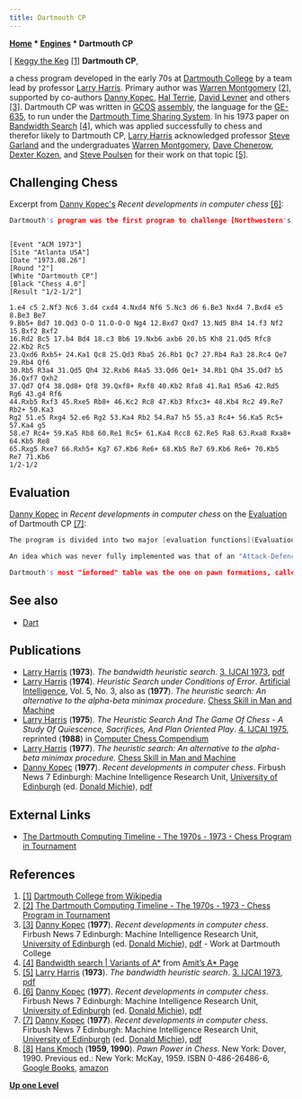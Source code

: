 ```yaml
---
title: Dartmouth CP
---
```

**[Home](Home "Home") * [Engines](Engines "Engines") * Dartmouth CP**

\[ [Keggy the Keg](https://en.wikipedia.org/wiki/Keggy_the_Keg) <a id="cite-note-1" href="#cite-ref-1">[1]</a>
**Dartmouth CP**,

a chess program developed in the early 70s at [Dartmouth College](Dartmouth_College "Dartmouth College") by a team lead by professor [Larry Harris](Larry_Harris "Larry Harris"). Primary author was [Warren Montgomery](Warren_Montgomery "Warren Montgomery") <a id="cite-note-2" href="#cite-ref-2">[2]</a>, supported by co-authors [Danny Kopec](Danny_Kopec "Danny Kopec"), [Hal Terrie](Hal_Terrie "Hal Terrie"), [David Levner](index.php?title=David_Levner&action=edit&redlink=1 "David Levner (page does not exist)") and others <a id="cite-note-3" href="#cite-ref-3">[3]</a>. Dartmouth CP was written in [GCOS](https://en.wikipedia.org/wiki/General_Comprehensive_Operating_System) [assembly](Assembly "Assembly"), the language for the [GE-635](Honeywell_6000 "Honeywell 6000"), to run under the [Dartmouth Time Sharing System](https://en.wikipedia.org/wiki/Dartmouth_Time_Sharing_System). In his 1973 paper on [Bandwidth Search](index.php?title=Bandwidth_Search&action=edit&redlink=1 "Bandwidth Search (page does not exist)") <a id="cite-note-4" href="#cite-ref-4">[4]</a>, which was applied successfully to chess and therefor likely to Dartmouth CP, [Larry Harris](Larry_Harris "Larry Harris") acknowledged professor [Steve Garland](index.php?title=Steve_Garland&action=edit&redlink=1 "Steve Garland (page does not exist)") and the undergraduates [Warren Montgomery](Warren_Montgomery "Warren Montgomery"), [Dave Chenerow](index.php?title=Dave_Chenerow&action=edit&redlink=1 "Dave Chenerow (page does not exist)"), [Dexter Kozen](index.php?title=Dexter_Kozen&action=edit&redlink=1 "Dexter Kozen (page does not exist)"), and [Steve Poulsen](index.php?title=Steve_Poulsen&action=edit&redlink=1 "Steve Poulsen (page does not exist)") for their work on that topic <a id="cite-note-5" href="#cite-ref-5">[5]</a>.

## Challenging Chess

Excerpt from [Danny Kopec's](Danny_Kopec "Danny Kopec") *Recent developments in computer chess* <a id="cite-note-6" href="#cite-ref-6">[6]</a>:

```C++
Dartmouth's program was the first program to challenge [Northwestern's](Chess_(Program) "Chess (Program)") ascendancy in the [ACM tournaments](ACM_North_American_Computer_Chess_Championship "ACM North American Computer Chess Championship"). In the [ACM U.S. Computer Chess Championship](ACM_1973 "ACM 1973"), held in [Atlanta](https://en.wikipedia.org/wiki/Atlanta%2C_Georgia), Northwestern's program was lucky to draw against Dartmouth. It only did so because the latter had no [repetition check](Repetitions "Repetitions"). Particularly encouraging was the fact that in a game of more than 50 moves, Dartmouth was never in a losing position. 

```

```

[Event "ACM 1973"]
[Site "Atlanta USA"]
[Date "1973.08.26"]
[Round "2"]
[White "Dartmouth CP"]
[Black "Chess 4.0"]
[Result "1/2-1/2"]

1.e4 c5 2.Nf3 Nc6 3.d4 cxd4 4.Nxd4 Nf6 5.Nc3 d6 6.Be3 Nxd4 7.Bxd4 e5 8.Be3 Be7 
9.Bb5+ Bd7 10.Qd3 O-O 11.O-O-O Ng4 12.Bxd7 Qxd7 13.Nd5 Bh4 14.f3 Nf2 15.Bxf2 Bxf2 
16.Rd2 Bc5 17.b4 Bd4 18.c3 Bb6 19.Nxb6 axb6 20.b5 Kh8 21.Qd5 Rfc8 22.Kb2 Rc5 
23.Qxd6 Rxb5+ 24.Ka1 Qc8 25.Qd3 Rba5 26.Rb1 Qc7 27.Rb4 Ra3 28.Rc4 Qe7 29.Rb4 Qf6 
30.Rb5 R3a4 31.Qd5 Qh4 32.Rxb6 R4a5 33.Qd6 Qe1+ 34.Rb1 Qh4 35.Qd7 b5 36.Qxf7 Qxh2 
37.Qd7 Qf4 38.Qd8+ Qf8 39.Qxf8+ Rxf8 40.Kb2 Rfa8 41.Ra1 R5a6 42.Rd5 Rg6 43.g4 Rf6
44.Rxb5 Rxf3 45.Rxe5 Rb8+ 46.Kc2 Rc8 47.Kb3 Rfxc3+ 48.Kb4 Rc2 49.Re7 Rb2+ 50.Ka3 
Rg2 51.e5 Rxg4 52.e6 Rg2 53.Ka4 Rb2 54.Ra7 h5 55.a3 Rc4+ 56.Ka5 Rc5+ 57.Ka4 g5 
58.e7 Rc4+ 59.Ka5 Rb8 60.Re1 Rc5+ 61.Ka4 Rcc8 62.Re5 Ra8 63.Rxa8 Rxa8+ 64.Kb5 Re8 
65.Rxg5 Rxe7 66.Rxh5+ Kg7 67.Kb6 Re6+ 68.Kb5 Re7 69.Kb6 Re6+ 70.Kb5 Re7 71.Kb6 
1/2-1/2

```

## Evaluation

[Danny Kopec](Danny_Kopec "Danny Kopec") in *Recent developments in computer chess* on the [Evaluation](Evaluation "Evaluation") of Dartmouth CP <a id="cite-note-7" href="#cite-ref-7">[7]</a>:

```C++
The program is divided into two major [evaluation functions](Evaluation "Evaluation"), ĥ and đ. ĥ is concerned with the "soft", positional features of a given board position, while đ is concerned with the "hard" [tactical features](Tactics "Tactics") of a position. The specific chess concepts which comprise đ and ĥ are called "Detectors". A set of related detectors are assigned various values (weights) and are put into a table. ĥ includes tables such as [Centre Control](Center_Control "Center Control"), [Piece Mobility](Mobility "Mobility"), [Pawn Structure](Pawn_Structure "Pawn Structure"), [King Safety](King_Safety "King Safety"), etc., while đ includes tables such as [Pins](Pin "Pin"), [Forks](Double_Attack "Double Attack"), [Discovered Attacks](Discovered_Attack "Discovered Attack"), [Levers](Pawn_Levers_(Bitboards) "Pawn Levers (Bitboards)"). The program is also divided into modules ([Opening](Opening "Opening"), [Middle Game](Middlegame "Middlegame"), and [Endings](Endgame "Endgame")) which allow greater flexibility in the assignment of weights. For example, in the opening, Piece-development, Centre control and King safety are stressed. A persistent problem which many programs still have is the too early development of the [queen](Queen "Queen"), because of its tremendous square control, mobility, and ability to produce threats. By assigning a value of -300 (where 100 = pawn) to every minor piece (B or N) still on the back rank, piece development is given prominence, since the program tries to get rid of these initial negative values. Other examples of tables which employ modular flexibility are Occupation of the [Centre](Center "Center"), and [Rook on 7th](Rook_on_Seventh "Rook on Seventh"). Greater weights are assigned to these in the middle game and ending than in the opening, to avoid moving the same pieces too often, before others have moved at all.

```

```C++
An idea which was never fully implemented was that of an "Attack-Defence Ratio". This is a measure of the difference between the sum of the forces attacking the quarter of the board where the enemy king is located and the sum of those forces which defend the same squares. If this difference in force is greater than a certain threshold value, an "alarm" is set off which results in a higher đ value and an [increase](Extensions "Extensions") in the [depth](Depth "Depth") of [search](Search "Search"). In this manner, long sacrificial variations are more carefully investigated. A benchmark of sacrificial positions would be a good test for its effectiveness.

```

```C++
Dartmouth's most "informed" table was the one on pawn formations, called "PFORM". Among its standard detectors were [Isolated Pawns](Isolated_Pawn "Isolated Pawn"), [Backward Pawns](Backward_Pawn "Backward Pawn"), [Doubled Pawns](Doubled_Pawn "Doubled Pawn"), [Passed Pawns](Passed_Pawn "Passed Pawn"), and [Duos](Duo_Trio_Quart_(Bitboards) "Duo Trio Quart (Bitboards)"). Detectors such as [Chains](Pawn_Chain "Pawn Chain"), [Mini-chains](Defended_Pawns_(Bitboards) "Defended Pawns (Bitboards)"), [Shielded Backward Pawns](Backward_Pawns_(Bitboards) "Backward Pawns (Bitboards)"), [Potential Passed Pawns](Candidate_Passed_Pawn "Candidate Passed Pawn"), and the table, "Levers", were among the more esoteric concepts which were added later. Many of these definitions were taken directly from [Hans Kmoch's](Hans_Kmoch "Hans Kmoch") classic work *Pawn Power* <a id="cite-note-8" href="#cite-ref-8">[8]</a>. The concept, Levers, using a modified definition of my own "pawn mover wich improve our formation and hurt our opponent's" - proved useful in the recognition of critical pawn moves. In addition, the levers concept helps to guide the placement of pieces especially in the opening and middle game. It could also help toward plan formation. Some further pawn formational concepts from *Pawn Power* which were never programmed were [Outpost](Outposts "Outposts") and [Weak Square](Holes "Holes") Complexes. The Dartmouth program is probably, in theory, capable of more sophisticated pawn formational evaluations than any other program; however the implementation is rudimentary. The program had at one time approximately 50 detectors in various tables and many others were planned. 

```

## See also

- [Dart](Dart "Dart")

## Publications

- [Larry Harris](Larry_Harris "Larry Harris") (**1973**). *The bandwidth heuristic search*. [3. IJCAI 1973](Conferences#IJCAI1973 "Conferences"), [pdf](http://www.ijcai.org/Past%20Proceedings/IJCAI-73/PDF/004.pdf)
- [Larry Harris](Larry_Harris "Larry Harris") (**1974**). *Heuristic Search under Conditions of Error*. [Artificial Intelligence](<https://en.wikipedia.org/wiki/Artificial_Intelligence_(journal)>), Vol. 5, No. 3, also as (**1977**). *The heuristic search: An alternative to the alpha-beta minimax procedure.* [Chess Skill in Man and Machine](Chess_Skill_in_Man_and_Machine "Chess Skill in Man and Machine")
- [Larry Harris](Larry_Harris "Larry Harris") (**1975**). *The Heuristic Search And The Game Of Chess - A Study Of Quiescence, Sacrifices, And Plan Oriented Play*. [4. IJCAI 1975](Conferences#IJCAI1975 "Conferences"), reprinted (**1988**) in [Computer Chess Compendium](Computer_Chess_Compendium "Computer Chess Compendium")
- [Larry Harris](Larry_Harris "Larry Harris") (**1977**). *The heuristic search: An alternative to the alpha-beta minimax procedure.* [Chess Skill in Man and Machine](Chess_Skill_in_Man_and_Machine "Chess Skill in Man and Machine")
- [Danny Kopec](Danny_Kopec "Danny Kopec") (**1977**). *Recent developments in computer chess*. Firbush News 7 Edinburgh: Machine Intelligence Research Unit, [University of Edinburgh](University_of_Edinburgh "University of Edinburgh") (ed. [Donald Michie](Donald_Michie "Donald Michie")), [pdf](http://www.sci.brooklyn.cuny.edu/~kopec/Publications/Publications/O_45_C.pdf)

## External Links

- [The Dartmouth Computing Timeline - The 1970s - 1973 - Chess Program in Tournament](https://www.dartmouth.edu/its-tools/archive/history/timeline/1970s.html#1973)

## References

1. <a id="cite-ref-1" href="#cite-note-1">[1]</a> [Dartmouth College from Wikipedia](https://en.wikipedia.org/wiki/Dartmouth_College)
1. <a id="cite-ref-2" href="#cite-note-2">[2]</a> [The Dartmouth Computing Timeline - The 1970s - 1973 - Chess Program in Tournament](https://www.dartmouth.edu/its-tools/archive/history/timeline/1970s.html#1973)
1. <a id="cite-ref-3" href="#cite-note-3">[3]</a> [Danny Kopec](Danny_Kopec "Danny Kopec") (**1977**). *Recent developments in computer chess*. Firbush News 7 Edinburgh: Machine Intelligence Research Unit, [University of Edinburgh](University_of_Edinburgh "University of Edinburgh") (ed. [Donald Michie](Donald_Michie "Donald Michie")), [pdf](http://www.sci.brooklyn.cuny.edu/~kopec/Publications/Publications/O_45_C.pdf) - Work at Dartmouth College
1. <a id="cite-ref-4" href="#cite-note-4">[4]</a> [Bandwidth search | Variants of A\*](http://theory.stanford.edu/~amitp/GameProgramming/Variations.html#bandwidth-search) from [Amit’s A\* Page](http://theory.stanford.edu/~amitp/GameProgramming/)
1. <a id="cite-ref-5" href="#cite-note-5">[5]</a> [Larry Harris](Larry_Harris "Larry Harris") (**1973**). *The bandwidth heuristic search*. [3. IJCAI 1973](Conferences#IJCAI1973 "Conferences"), [pdf](http://www.ijcai.org/Past%20Proceedings/IJCAI-73/PDF/004.pdf)
1. <a id="cite-ref-6" href="#cite-note-6">[6]</a> [Danny Kopec](Danny_Kopec "Danny Kopec") (**1977**). *Recent developments in computer chess*. Firbush News 7 Edinburgh: Machine Intelligence Research Unit, [University of Edinburgh](University_of_Edinburgh "University of Edinburgh") (ed. [Donald Michie](Donald_Michie "Donald Michie")), [pdf](http://www.sci.brooklyn.cuny.edu/~kopec/Publications/Publications/O_45_C.pdf)
1. <a id="cite-ref-7" href="#cite-note-7">[7]</a> [Danny Kopec](Danny_Kopec "Danny Kopec") (**1977**). *Recent developments in computer chess*. Firbush News 7 Edinburgh: Machine Intelligence Research Unit, [University of Edinburgh](University_of_Edinburgh "University of Edinburgh") (ed. [Donald Michie](Donald_Michie "Donald Michie")), [pdf](http://www.sci.brooklyn.cuny.edu/~kopec/Publications/Publications/O_45_C.pdf)
1. <a id="cite-ref-8" href="#cite-note-8">[8]</a> [Hans Kmoch](Hans_Kmoch "Hans Kmoch") (**1959, 1990**). *Pawn Power in Chess*. New York: Dover, 1990. Previous ed.: New York: McKay, 1959. ISBN 0-486-26486-6, [Google Books](http://books.google.com/books?id=FT7hpAiec3EC&dq=Pawn+Power+in+Chess&pg=PP1&ots=q_yCx72Ms_&sig=sKrQzXouaweUYbwCjfTcaplUF4U&hl=de&sa=X&oi=book_result&resnum=1&ct=result#PPA1,M1), [amazon](http://www.amazon.com/Pawn-Power-Chess-Hans-Kmoch/dp/0486264866)

**[Up one Level](Engines "Engines")**

